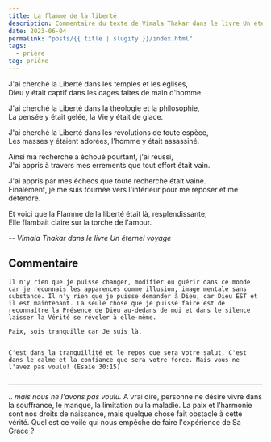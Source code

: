 ```yaml
---
title: La flamme de la liberté
description: Commentaire du texte de Vimala Thakar dans le livre Un éternel voyage
date: 2023-06-04
permalink: "posts/{{ title | slugify }}/index.html"
tags:
  - prière
tag: prière
---
```



J'ai cherché la Liberté dans les temples et les églises,  
Dieu y était captif dans les cages faites de main d'homme.  
   
   
J'ai cherché la Liberté dans la théologie et la philosophie,  
La pensée y était gelée, la Vie y était de glace.  

J'ai cherché la Liberté dans les révolutions de toute espèce,  
Les masses y étaient adorées, l'homme y était assassiné.

Ainsi ma recherche a échoué pourtant, j'ai réussi,  
J'ai appris à travers mes errements  que tout effort était vain.  

J'ai appris par mes échecs que toute recherche était vaine.  
Finalement, je me suis tournée vers l'intérieur pour me reposer et me détendre.  

Et voici que la Flamme de la liberté était là, resplendissante,  
Elle flambait claire sur la torche de l'amour.

<cite class="poem"> -- Vimala Thakar dans le livre Un éternel voyage</cite>

## Commentaire

```
Il n'y rien que je puisse changer, modifier ou guérir dans ce monde car je reconnais les apparences comme illusion, image mentale sans substance. Il n'y rien que je puisse demander à Dieu, car Dieu EST et il est maintenant. La seule chose que je puisse faire est de reconnaître la Présence de Dieu au-dedans de moi et dans le silence laisser la Vérité se réveler à elle-même.  
  
Paix, sois tranquille car Je suis là.

```

<pre class="La Parole"><code>	
C'est dans la tranquillité et le repos que sera votre salut, C'est dans le calme et la confiance que sera votre force. Mais vous ne l'avez pas voulu! (Esaïe 30:15)

</code></pre>
<hr>

.. *mais nous ne l'avons pas voulu.* A vrai dire, personne ne désire vivre dans la souffrance, le manque, la limitation ou la maladie. La paix et l'harmonie sont nos droits de naissance, mais quelque chose fait obstacle à cette vérité. Quel est ce voile qui nous empêche de faire l'expérience de Sa Grace ?

